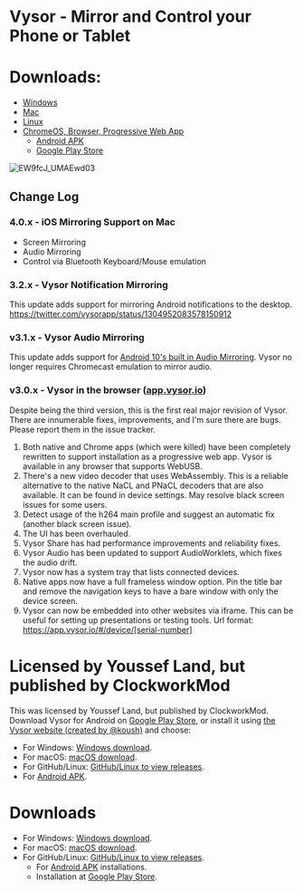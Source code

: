 # Vysor - Mirror and Control your Phone or Tablet


# Downloads:
 * [Windows](http://vysornuts.clockworkmod.com/download/win)
 * [Mac](http://vysornuts.clockworkmod.com/download/mac)
 * [Linux](https://github.com/koush/vysor.io/releases)
 * [ChromeOS, Browser, Progressive Web App](https://app.vysor.io)
   * [Android APK](https://app.vysor.io/Vysor-release.apk)
   * [Google Play Store](https://play.google.com/store/apps/details?id=com.koushikdutta.vysor&hl=en_US)


![EW9fcJ_UMAEwd03](https://user-images.githubusercontent.com/73924/82156614-00a73900-9831-11ea-9028-caa4e0ef5bf1.jpeg)

## Change Log

### 4.0.x - iOS Mirroring Support on Mac
 * Screen Mirroring
 * Audio Mirroring
 * Control via Bluetooth Keyboard/Mouse emulation

### 3.2.x - Vysor Notification Mirroring

This update adds support for mirroring Android notifications to the desktop. https://twitter.com/vysorapp/status/1304952083578150912

### v3.1.x - Vysor Audio Mirroring

This update adds support for [Android 10's built in Audio Mirroring](https://github.com/koush/vysor.io/issues/582#issuecomment-673289617). Vysor no longer requires Chromecast emulation to mirror audio.

### v3.0.x - Vysor in the browser ([app.vysor.io](https://app.vysor.io))

Despite being the third version, this is the first real major revision of Vysor. There are innumerable fixes, improvements, and I'm sure there are bugs. Please report them in the issue tracker.

1. Both native and Chrome apps (which were killed) have been completely rewritten to support installation as a progressive web app. Vysor is available in any browser that supports WebUSB.
2. There's a new video decoder that uses WebAssembly. This is a reliable alternative to the native NaCL and PNaCL decoders that are also available. It can be found in device settings. May resolve black screen issues for some users.
3. Detect usage of the h264 main profile and suggest an automatic fix (another black screen issue).
4. The UI has been overhauled.
5. Vysor Share has had performance improvements and reliability fixes.
6. Vysor Audio has been updated to support AudioWorklets, which fixes the audio drift.
7. Vysor now has a system tray that lists connected devices.
8. Native apps now have a full frameless window option. Pin the title bar and remove the navigation keys to have a bare window with only the device screen.
9. Vysor can now be embedded into other websites via iframe. This can be useful for setting up presentations or testing tools. Url format: https://app.vysor.io/#/device/[serial-number]

# Licensed by Youssef Land, but published by ClockworkMod
This was licensed by Youssef Land, but published by ClockworkMod. Download Vysor for Android on [Google Play Store](play.google.com), or install it using [the Vysor website (created by @koush)](vysor.io) and choose:

 * For Windows: [Windows download](http://vysornuts.clockworkmod.com/download/win).
 * For macOS: [macOS download](http://vysornuts.clockworkmod.com/download/mac).
 * For GitHub/Linux: [GitHub/Linux to view releases](https://github.com/koush/vysor.io/releases).
 * For [Android APK](https://app.vysor.io/Vysor-release.apk).
 
 
 # Downloads
  * For Windows: [Windows download](http://vysornuts.clockworkmod.com/download/win).
  * For macOS: [macOS download](http://vysornuts.clockworkmod.com/download/mac).
  * For GitHub/Linux: [GitHub/Linux to view releases](https://github.com/koush/vysor.io/releases).
    * For [Android APK](https://app.vysor.io/Vysor-release.apk) installations.
    * Installation at [Google Play Store](https://play.google.com/store/apps/details?id=com.koushikdutta.vysor&hl=en_US).
